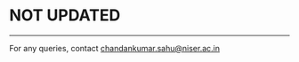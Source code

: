 # NOT UPDATED
<!--

# P346 Computational-Physics (Fall 2021) NISER
This directory contains the codes, methods and assignments taught in course P346 Computational physics lab 2021 in NISER Bhubaneswar.

The codes require minimum use of python libraries serve the purpose of basic start to computational methods in physics and maths.

To run the codes, you require the file "CPL_Library.ipynb". This file contains all the functions required code buts to execute the assignmants.
Importing may require different ssytem requirements. This assignmnet pavkage uses inline run for the library functions.

## Brief description of contents:
  * Assignment 1 : Basic algebra to get handy with python.
  
  * Assignment 2 : Introduction to matrix algebra.
  
  * Assignment 3 : Gauss-Jordan elimination method to find the solutuions of matrices.
  
  * Assignment 4 : LU decompoition using Crout's and Doolittle's method and Cholesky decomposition to find the solutuions of matrices. 
  
  * Assignment 5 : Root finding algorithms using Bisection, Regula-Falsi and Newton-Raphson methods.
  
  * Assignment 6 : Numerical integration using midpoint, trapezoidal and Simpson's method.
  
  * Assignment 7 : Solvng ODE using forward Euler, backward Euler, Runge-Kutta 4 and shooting method of solving ODEs.

  * Exams folder : Questions and attempted solutions of the midterm and endterm exams.

  * Project : Term project report and code on Adaptive quadrature.

  * Study materials : Notes and Materials used in class.
-->
-------------------------------------------------------
For any queries, contact chandankumar.sahu@niser.ac.in
